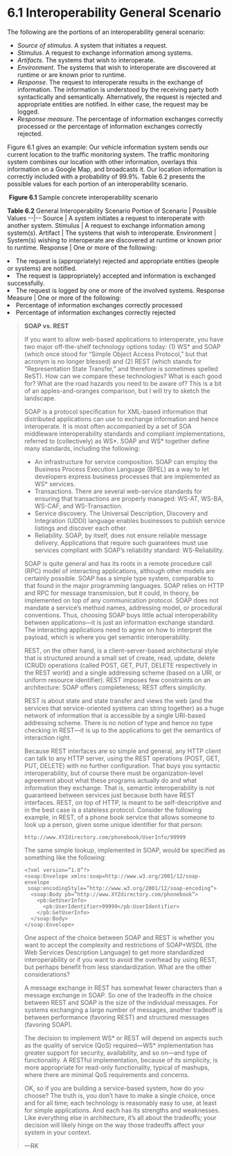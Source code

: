 6.1 Interoperability General Scenario
===

The following are the portions of an interoperability general scenario:

* _Source of stimulus_. A system that initiates a request.
* _Stimulus_. A request to exchange information among systems.
* _Artifacts_. The systems that wish to interoperate.
* _Environment_. The systems that wish to interoperate are discovered at runtime or are known prior to runtime.
* _Response_. The request to interoperate results in the exchange of information. The information is understood by the receiving party both syntactically and semantically. Alternatively, the request is rejected and appropriate entities are notified. In either case, the request may be logged.
* _Response measure_. The percentage of information exchanges correctly processed or the percentage of information exchanges correctly rejected.

Figure 6.1 gives an example: Our vehicle information system sends our current location to the traffic monitoring system. The traffic monitoring system combines our location with other information, overlays this information on a Google Map, and broadcasts it. Our location information is correctly included with a probability of 99.9%. Table 6.2 presents the possible values for each portion of an interoperability
scenario.

![]()
**Figure 6.1** Sample concrete interoperability scenario

**Table 6.2** General Interoperability Scenario
Portion of Scenario | Possible Values
--|--
Source | A system initiates a request to interoperate with another system.
Stimulus | A request to exchange information among system(s).
Artifact | The systems that wish to interoperate.
Environment | System(s) wishing to interoperate are discovered at runtime or known prior to runtime.
Response | One or more of the following:<br><li>The request is (appropriately) rejected and appropriate entities (people or systems) are notified.<br><li>The request is (appropriately) accepted and information is exchanged successfully.<br><li>The request is logged by one or more of the involved systems.
Response Measure | One or more of the following:<br><li>Percentage of information exchanges correctly processed<br><li>Percentage of information exchanges correctly rejected

> **SOAP vs. REST**
>
> If you want to allow web-based applications to interoperate, you have two major off-the-shelf technology options today: (1) WS* and SOAP (which once stood for “Simple Object Access Protocol,” but that acronym is no longer blessed) and (2) REST (which stands for “Representation State Transfer,” and therefore is sometimes spelled ReST). How can we compare these technologies? What is each good for? What are the road hazards you need to be aware of? This is a bit of an apples-and-oranges comparison, but I will try to sketch the landscape.
>
> SOAP is a protocol specification for XML-based information that distributed applications can use to exchange information and hence interoperate. It is most often accompanied by a set of SOA middleware interoperability standards and compliant implementations, referred to (collectively) as WS*. SOAP and WS* together define many standards, including the following:
> * An infrastructure for service composition. SOAP can employ the Business Process Execution Language (BPEL) as a way to let developers express business processes that are implemented as WS* services.
> * Transactions. There are several web-service standards for ensuring that transactions are properly managed: WS-AT, WS-BA, WS-CAF, and WS-Transaction.
> * Service discovery. The Universal Description, Discovery and Integration (UDDI) language enables businesses to publish service listings and discover each other.
> * Reliability. SOAP, by itself, does not ensure reliable message delivery. Applications that require such guarantees must use services compliant with SOAP’s reliability standard: WS-Reliability.
>
> SOAP is quite general and has its roots in a remote procedure call (RPC) model of interacting applications, although other models are certainly possible. SOAP has a simple type system, comparable to that found in the major programming languages. SOAP relies on HTTP and RPC for message transmission, but it could, in theory, be implemented on top of any communication protocol. SOAP does not mandate a service’s method names, addressing model, or procedural conventions. Thus, choosing SOAP buys little actual interoperability between applications—it is just an information exchange standard. The interacting applications need to agree on how to interpret the payload, which is where you get semantic interoperability.
>
> REST, on the other hand, is a client-server-based architectural style that is structured around a small set of create, read, update, delete (CRUD) operations (called POST, GET, PUT, DELETE respectively in the REST world) and a single addressing scheme (based on a URI, or uniform resource identifier). REST imposes few constraints on an architecture: SOAP offers completeness; REST offers simplicity.
>
> REST is about state and state transfer and views the web (and the services that service-oriented systems can string together) as a huge network of information that is accessible by a single URI-based addressing scheme. There is no notion of type and hence no type checking in REST—it is up to the applications to get the semantics of interaction right.
>
> Because REST interfaces are so simple and general, any HTTP client can talk to any HTTP server, using the REST operations (POST, GET, PUT, DELETE) with no further configuration. That buys you syntactic interoperability, but of course there must be organization-level agreement about what these programs actually do and what information they exchange. That is, semantic interoperability is not guaranteed between services just because both have REST interfaces.
> REST, on top of HTTP, is meant to be self-descriptive and in the best case is a stateless protocol. Consider the following example, in REST, of a phone book service that allows someone to look up a person, given some unique identifier for that person:
>
> ```http://www.XYZdirectory.com/phonebook/UserInfo/99999```
>
> The same simple lookup, implemented in SOAP, would be specified as something like the following:
> ```
> <?xml version=”1.0”?>
> <soap:Envelope xmlns:soap=http://www.w3.org/2001/12/soap-envelope
>  soap:encodingStyle=”http://www.w3.org/2001/12/soap-encoding”>
>   <soap:Body pb=”http://www.XYZdirectory.com/phonebook”>
>     <pb:GetUserInfo>
>       <pb:UserIdentifier>99999</pb:UserIdentifier>
>     </pb:GetUserInfo>
>   </soap:Body>
> </soap:Envelope>
>```
>
> One aspect of the choice between SOAP and REST is whether you want to accept the complexity and restrictions of SOAP+WSDL (the Web Services Description Language) to get more standardized interoperability or if you want to avoid the overhead by using REST, but perhaps benefit from less standardization. What are the other considerations?
>
> A message exchange in REST has somewhat fewer characters than a message exchange in SOAP. So one of the tradeoffs in the choice between REST and SOAP is the size of the individual messages. For systems exchanging a large number of messages, another tradeoff is between performance (favoring REST) and structured messages (favoring SOAP).
>
> The decision to implement WS* or REST will depend on aspects such as the quality of service (QoS) required—WS* implementation has greater support for security, availability, and so on—and type of functionality. A RESTful implementation, because of its simplicity, is more appropriate for read-only functionality, typical of mashups, where there are minimal QoS requirements and concerns.
>
> OK, so if you are building a service-based system, how do you choose? The truth is, you don’t have to make a single choice, once and for all time; each technology is reasonably easy to use, at least for simple applications. And each has its strengths and weaknesses. Like everything else in architecture, it’s all about the tradeoffs; your decision will likely hinge on the way those tradeoffs affect your system in your context.
>
> —RK
